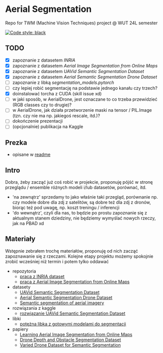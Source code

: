 # Aerial Segmentation
Repo for TWM (Machine Vision Techniques) project @ WUT 24L semester

<a href="https://github.com/psf/black"><img alt="Code style: black" src="https://img.shields.io/badge/code%20style-black-000000.svg"></a>

## TODO
- [x] zapoznanie z datasetem *INRIA*
- [x] zapoznanie z datasetem *Aerial Image Segmentation from Online Maps*
- [x] zapoznanie z datasetem *UAVid Semantic Segmentation Dataset*
- [x] zapoznanie z datasetem *Aerial Semantic Segmentation Drone Dataset*
- [ ] zapoznanie z libką *segmentation_models.pytorch*
- [ ] czy lepiej robić segmentację na podstawie jednego kanału czy trzech?
- [x] doinstalować torcha z CUDA (skill issue xd)
- [ ] w jaki sposób, w AerialDrone, jest oznaczane to co trzeba przewidzieć (RGB classes czy to drugie)?
- [ ] w AerialDrone, jak działa przetworzenie maski na tensor / PIL.Image (tzn. czy nie ma np. jakiegoś rescale, itd.)?
- [ ] dokończenie prezentacji
- [ ] (opcjonalnie) publikacja na Kaggle

## Prezka
* opisane w [readme](./docs/README.md)

## Intro
Dobra, żeby zacząć już coś robić w projekcie, proponuję pójść w stronę przeglądu / ensemble różnych modeli i/lub datasetów, porównać, itd.
* 'na zewnątrz' sprzedamy to jako właśnie taki przegląd, porównanie np. czy modele dobre dla zdj z satelitów, są dobre też dla zdj z dronów, biorąc też pod uwagę, np. koszt treningu / inferencji
* 'do wewnątrz', czyli dla nas, to będzie po prostu zapoznanie się z aktualnym stanem dziedziny, nie będziemy wymyślać nowych rzeczy, jak na PBAD xd 

## Materiały
Wstępnie zebrałem trochę materiałów, proponuję od nich zacząć zapoznawanie się z rzeczami. Kolejne etapy projektu możemy spokojnie zrobić wcześniej niż termin i potem tylko oddawać

* repozytoria
    * [praca z INRIA dataset](https://github.com/margokhokhlova/aerial_segmentation)
    * [praca z Aerial Image Segmentation from Online Maps](https://github.com/alpemek/aerial-segmentation/tree/master)
* datasety
    * [UAVid Semantic Segmentation Dataset](https://www.kaggle.com/datasets/titan15555/uavid-semantic-segmentation-dataset)
    * [Aerial Semantic Segmentation Drone Dataset](https://www.kaggle.com/datasets/bulentsiyah/semantic-drone-dataset)
    * [Semantic segmentation of aerial imagery](https://www.kaggle.com/datasets/humansintheloop/semantic-segmentation-of-aerial-imagery)
* rozwiązania z kaggle
    * [rozwiązanie UAVid Semantic Segmentation Dataset](https://www.kaggle.com/code/alexalex02/semantic-segmentation-of-aerial-images/notebook)
* libki
    * [potężna libka z gotowymi modelami do segmentacji](https://github.com/qubvel/segmentation_models.pytorch)
* papiery
    * [Learning Aerial Image Segmentation from Online Maps](https://ethz.ch/content/dam/ethz/special-interest/baug/igp/photogrammetry-remote-sensing-dam/documents/pdf/Papers/Learning%20Aerial%20Image.pdf)
    * [Drone Depth and Obstacle Segmentation Dataset](https://arxiv.org/pdf/2312.12494.pdf)
    * [Varied Drone Dataset for Semantic Segmentation](https://arxiv.org/pdf/2305.13608.pdf)
